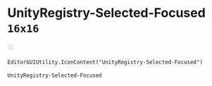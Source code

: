 # UnityRegistry-Selected-Focused `16x16`
<img src="/img/UnityRegistry-Selected-Focused.png" width=16 height=16>

``` CSharp
EditorGUIUtility.IconContent("UnityRegistry-Selected-Focused")
```
```
UnityRegistry-Selected-Focused
```
